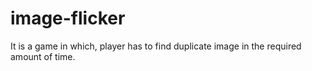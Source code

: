 # image-flicker
It is a game in which, player has to find duplicate image in the required amount of time.

